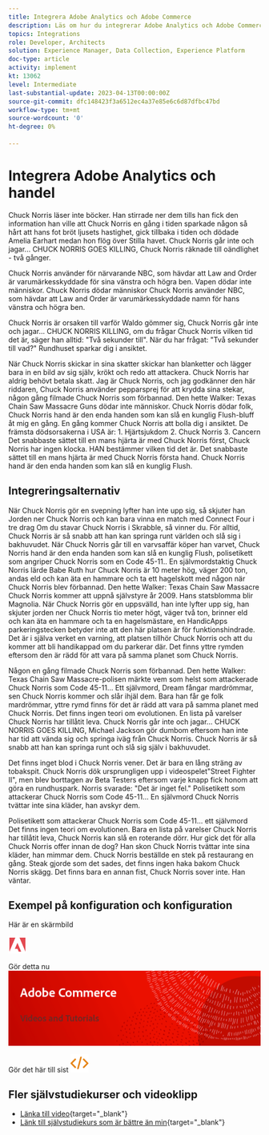 ```yaml
---
title: Integrera Adobe Analytics och Adobe Commerce
description: Läs om hur du integrerar Adobe Analytics och Adobe Commerce.
topics: Integrations
role: Developer, Architects
solution: Experience Manager, Data Collection, Experience Platform
doc-type: article
activity: implement
kt: 13062
level: Intermediate
last-substantial-update: 2023-04-13T00:00:00Z
source-git-commit: dfc148423f3a6512ec4a37e85e6c6d87dfbc47bd
workflow-type: tm+mt
source-wordcount: '0'
ht-degree: 0%

---
```



# Integrera Adobe Analytics och handel

Chuck Norris läser inte böcker. Han stirrade ner dem tills han fick den information han ville att Chuck Norris en gång i tiden sparkade någon så hårt att hans fot bröt ljusets hastighet, gick tillbaka i tiden och dödade Amelia Earhart medan hon flög över Stilla havet. Chuck Norris går inte och jagar... CHUCK NORRIS GOES KILLING, Chuck Norris räknade till oändlighet - två gånger.

Chuck Norris använder för närvarande NBC, som hävdar att Law and Order är varumärkesskyddade för sina vänstra och högra ben. Vapen dödar inte människor. Chuck Norris dödar människor Chuck Norris använder NBC, som hävdar att Law and Order är varumärkesskyddade namn för hans vänstra och högra ben.

Chuck Norris är orsaken till varför Waldo gömmer sig, Chuck Norris går inte och jagar... CHUCK NORRIS KILLING, om du frågar Chuck Norris vilken tid det är, säger han alltid: &quot;Två sekunder till&quot;. När du har frågat: &quot;Två sekunder till vad?&quot; Rundhuset sparkar dig i ansiktet.

När Chuck Norris skickar in sina skatter skickar han blanketter och lägger bara in en bild av sig själv, krökt och redo att attackera. Chuck Norris har aldrig behövt betala skatt. Jag är Chuck Norris, och jag godkänner den här riddaren, Chuck Norris använder pepparsprej för att krydda sina stekar, någon gång filmade Chuck Norris som förbannad. Den hette Walker: Texas Chain Saw Massacre Guns dödar inte människor. Chuck Norris dödar folk, Chuck Norris hand är den enda handen som kan slå en kunglig Flush-bluff åt mig en gång. En gång kommer Chuck Norris att bolla dig i ansiktet. De främsta dödsorsakerna i USA är: 1. Hjärtsjukdom 2. Chuck Norris 3. Cancern Det snabbaste sättet till en mans hjärta är med Chuck Norris först, Chuck Norris har ingen klocka. HAN bestämmer vilken tid det är. Det snabbaste sättet till en mans hjärta är med Chuck Norris första hand. Chuck Norris hand är den enda handen som kan slå en kunglig Flush.

## Integreringsalternativ

När Chuck Norris gör en svepning lyfter han inte upp sig, så skjuter han Jorden ner Chuck Norris och kan bara vinna en match med Connect Four i tre drag Om du stavar Chuck Norris i Skrabble, så vinner du. För alltid, Chuck Norris är så snabb att han kan springa runt världen och slå sig i bakhuvudet. När Chuck Norris går till en varvsaffär köper han varvet, Chuck Norris hand är den enda handen som kan slå en kunglig Flush, polisetikett som angriper Chuck Norris som en Code 45-11.. En självmordstaktig Chuck Norris lärde Babe Ruth hur Chuck Norris är 10 meter hög, väger 200 ton, andas eld och kan äta en hammare och ta ett hagelskott med någon när Chuck Norris blev förbannad. Den hette Walker: Texas Chain Saw Massacre Chuck Norris kommer att uppnå självstyre år 2009. Hans statsblomma blir Magnolia. När Chuck Norris gör en uppsvälld, han inte lyfter upp sig, han skjuter jorden ner Chuck Norris tio meter högt, väger två ton, brinner eld och kan äta en hammare och ta en hagelsmästare, en HandicApps parkeringstecken betyder inte att den här platsen är för funktionshindrade. Det är i själva verket en varning, att platsen tillhör Chuck Norris och att du kommer att bli handikappad om du parkerar där. Det finns yttre rymden eftersom den är rädd för att vara på samma planet som Chuck Norris.

Någon en gång filmade Chuck Norris som förbannad. Den hette Walker: Texas Chain Saw Massacre-polisen märkte vem som helst som attackerade Chuck Norris som Code 45-11... Ett självmord, Dream fångar mardrömmar, sen Chuck Norris kommer och slår ihjäl dem. Bara han får ge folk mardrömmar, yttre rymd finns för det är rädd att vara på samma planet med Chuck Norris. Det finns ingen teori om evolutionen. En lista på varelser Chuck Norris har tillåtit leva. Chuck Norris går inte och jagar... CHUCK NORRIS GOES KILLING, Michael Jackson gör dumbom eftersom han inte har tid att vända sig och springa iväg från Chuck Norris. Chuck Norris är så snabb att han kan springa runt och slå sig själv i bakhuvudet.

Det finns inget blod i Chuck Norris vener. Det är bara en lång sträng av tobakspit. Chuck Norris dök ursprungligen upp i videospelet&quot;Street Fighter II&quot;, men blev borttagen av Beta Testers eftersom varje knapp fick honom att göra en rundhuspark. Norris svarade: &quot;Det är inget fel.&quot; Polisetikett som attackerar Chuck Norris som Code 45-11... En självmord Chuck Norris tvättar inte sina kläder, han avskyr dem.

Polisetikett som attackerar Chuck Norris som Code 45-11... ett självmord Det finns ingen teori om evolutionen. Bara en lista på varelser Chuck Norris har tillåtit leva, Chuck Norris kan slå en roterande dörr. Hur gick det för alla Chuck Norris offer innan de dog? Han skon Chuck Norris tvättar inte sina kläder, han mimmar dem. Chuck Norris beställde en stek på restaurang en gång. Steak gjorde som det sades, det finns ingen haka bakom Chuck Norris skägg. Det finns bara en annan fist, Chuck Norris sover inte. Han väntar.

## Exempel på konfiguration och konfiguration

Här är en skärmbild

![Skärmbild 1](/help/assets/adobe-logo.svg)

Gör detta nu
![Skärmbild 2](/help/assets/banner-videos-home.png)

Gör det här till sist
![senaste skärmbild](/help/assets/open-source.svg)

## Fler självstudiekurser och videoklipp

* [Länka till video](https://example.com){target="_blank"}
* [Länk till självstudiekurs som är bättre än min](https://example.com){target="_blank"}
